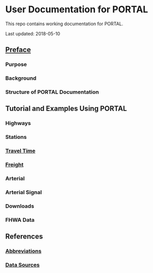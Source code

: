# User Documentation for PORTAL

This repo contains working documentation for PORTAL.

Last updated: 2018-05-10

## [Preface]((https://github.com/adus/portal-documentation/blob/master/documentation/summary.md))

### Purpose

### Background

### Structure of PORTAL Documentation

## Tutorial and Examples Using PORTAL

### Highways

### Stations

### [Travel Time](https://github.com/adus/portal-documentation/blob/master/documentation/travel-time.md)

### [Freight](https://github.com/adus/portal-documentation/blob/master/documentation/freight.md)

### Arterial

### Arterial Signal

### Downloads

### FHWA Data

## References

### [Abbreviations](https://github.com/adus/portal-documentation/blob/master/documentation/abbreviations.md)

### [Data Sources](https://rawgit.com/adus/portal-documentation/master/documentation/data-sources.html)
